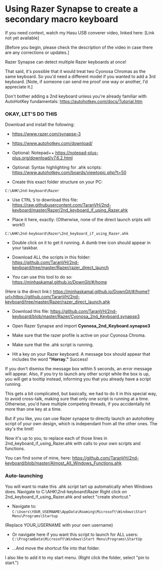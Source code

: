 # Using Razer Synapse to create a secondary macro keyboard

If you need context, watch my Hasu USB converer video, linked here: [Link not yet available]

[Before you begin, please check the description of the video in case there are any corrections or updates.]

Razer Synapse can detect multiple Razer keyboards at once!

That said, it's possible that it would treat two Cyonosa Chromas as the same keyboard. So you'd need a different model if you wanted to add a 3rd keyboard. [Note, if someone can send me proof one way or another, I'd appreciate it.]

Don't bother adding a 2nd keyboard unless you're already familiar with AutoHotKey fundamentals: https://autohotkey.com/docs/Tutorial.htm

### **OKAY, LET'S DO THIS**

Download and install the following:

- https://www.razer.com/synapse-3
- https://www.autohotkey.com/download/
- Optional: Notepad++  https://notepad-plus-plus.org/download/v7.6.2.html
- Optional: Syntax highlighting for .ahk scripts: https://www.autohotkey.com/boards/viewtopic.php?t=50

- Create this exact folder structure on your PC:

 ```C:\AHK\2nd-keyboard\Razer```

- Use <kbd>CTRL</kbd> <kbd>S</kbd> to download this file:  https://raw.githubusercontent.com/TaranVH/2nd-keyboard/master/Razer/2nd_keyboard_if_using_Razer.ahk

- Place it here, exactly: (Otherwise, none of the direct launch sripts will work!)

```C:\AHK\2nd-keyboard\Razer\2nd_keyboard_if_using_Razer.ahk```

- Double click on it to get it running. A dumb tree icon should appear in your taskbar.

- Download ALL the scripts in this folder:
https://github.com/TaranVH/2nd-keyboard/tree/master/Razer/razer_direct_launch
- You can use this tool to do so: 
https://minhaskamal.github.io/DownGit/#/home

(Here is the direct link:)
https://minhaskamal.github.io/DownGit/#/home?url=https://github.com/TaranVH/2nd-keyboard/tree/master/Razer/razer_direct_launch.ahk

- Download this file: 
https://github.com/TaranVH/2nd-keyboard/blob/master/Razer/Cyonosa_2nd_Keyboard.synapse3

- Open Razer Synapse and import **Cyonosa_2nd_Keyboard.synapse3**

- Make sure that the razer profile is active on your Cyonosa Chroma.
- Make sure that the .ahk script is running.
	
- Hit a key on your Razer keyboard. A message box should appear that includes the word **"Horray."** Success!

If you don't dismiss the message box within 5 seconds, an error message will appear. Also, if you try to launch any other script while the box is up, you will get a tooltip instead, informing you that you already have a script running.

This gets a bit complicated, but basically, we had to do it in this special way, to avoid cross-talk, making sure that only one script is running at a time. Otherwise, you'd have multiple competing threads, if you accidentally hit more than one key at a time.

But if you like, you can use Razer synapse to directly launch an autohotkey script of your own design, which is independant from all the other ones. The sky's the limit!

Now it's up to you, to replace each of those lines in 2nd_keyboard_if_using_Razer.ahk with calls to your own scripts and functions.
 
You can find some of mine, here: https://github.com/TaranVH/2nd-keyboard/blob/master/Almost_All_Windows_Functions.ahk


### Auto-launching

You will want to make this .ahk script tart up automatically when Windows does.
Navigate to C:\AHK\2nd-keyboard\Razer
Right click on 2nd_keyboard_if_using_Razer.ahk and select "create shortcut."

- Navigate to: ```C:\Users\YOUR_USERNAME\AppData\Roaming\Microsoft\Windows\Start Menu\Programs\Startup```

(Replace YOUR_USERNAME with your own username)

- Or navigate here if you want this script to launch for ALL users: ```C:\ProgramData\Microsoft\Windows\Start Menu\Programs\StartUp```

- ...And move the shortcut file into that folder.

I also like to add it to my start menu. (Right click the folder, select "pin to start.")


